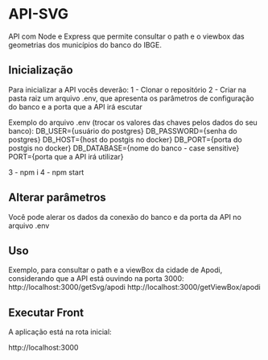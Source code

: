 # API-SVG
API com Node e Express que permite consultar o path e o viewbox das geometrias dos municípios do banco do IBGE.

## Inicialização
Para inicializar a API vocês deverão:
1 - Clonar o repositório
2 - Criar na pasta raiz um arquivo .env, que apresenta os parâmetros de configuração do banco e a porta que a API irá escutar

Exemplo do arquivo .env (trocar os valores das chaves pelos dados do seu banco):
DB_USER={usuário do postgres}
DB_PASSWORD={senha do postgres} 
DB_HOST={host do postgis no docker}
DB_PORT={porta do postgis no docker} 
DB_DATABASE={nome do banco - case sensitive}
PORT={porta que a API irá utilizar}

3 - npm i
4 - npm start

## Alterar parâmetros
Você pode alerar os dados da conexão do banco e da porta da API no arquivo .env

## Uso
Exemplo, para consultar o path e a viewBox da cidade de Apodi, considerando que a API está ouvindo na porta 3000:
http://localhost:3000/getSvg/apodi
http://localhost:3000/getViewBox/apodi


## Executar Front

A aplicação está na rota inicial:

http://localhost:3000

